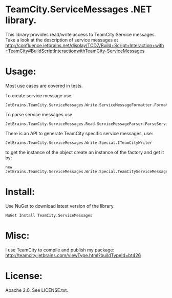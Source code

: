 TeamCity.ServiceMessages .NET library. 
======================================

This library provides read/write access to TeamCity Service messages.
Take a look at the description of service messages at 
http://confluence.jetbrains.net/display/TCD7/Build+Script+Interaction+with+TeamCity#BuildScriptInteractionwithTeamCity-ServiceMessages


Usage:
======

Most use cases are covered in tests.

To create service message use: 

	JetBrains.TeamCity.ServiceMessages.Write.ServiceMessageFormatter.FormatMessage
	
To parse service messages use: 

	JetBrains.TeamCity.ServiceMessages.Read.ServiceMessageParser.ParseServiceMessages

There is an API to generate TeamCity specific service messages, use: 

	JetBrains.TeamCity.ServiceMessages.Write.Special.ITeamCityWriter
	
to get the instance of the object create an instance of the factory and get it by:

	new JetBrains.TeamCity.ServiceMessages.Write.Special.TeamCityServiceMessages().CreateWriter()


Install:
========

Use NuGet to download latest version of the library. 

	NuGet Install TeamCity.ServiceMessages


Misc:
=====

I use TeamCity to compile and publish my package:
http://teamcity.jetbrains.com/viewType.html?buildTypeId=bt426


License:
========
Apache 2.0. 
See LICENSE.txt.
